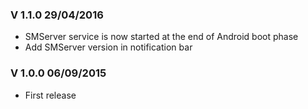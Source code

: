 ### V 1.1.0 29/04/2016
 * SMServer service is now started at the end of Android boot phase
 * Add SMServer version in notification bar

### V 1.0.0 06/09/2015
 * First release

